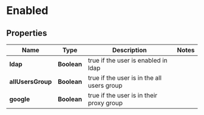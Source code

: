 
# Enabled

## Properties
Name | Type | Description | Notes
------------ | ------------- | ------------- | -------------
**ldap** | **Boolean** | true if the user is enabled in ldap | 
**allUsersGroup** | **Boolean** | true if the user is in the all users group | 
**google** | **Boolean** | true if the user is in their proxy group | 



